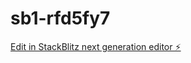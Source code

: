 # sb1-rfd5fy7

[Edit in StackBlitz next generation editor ⚡️](https://stackblitz.com/~/github.com/Cyber261998/sb1-rfd5fy7)